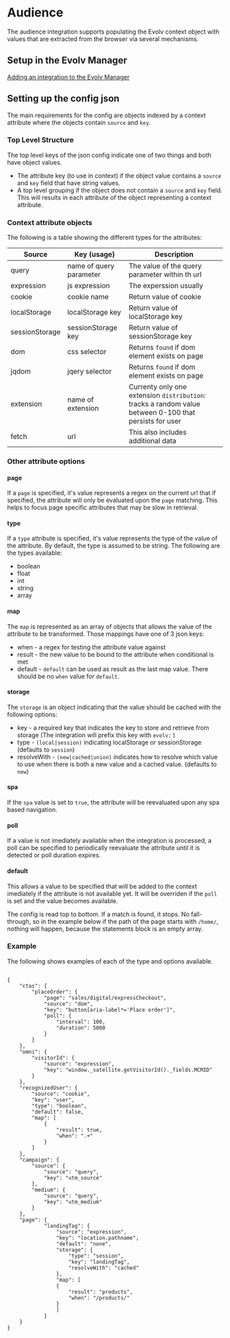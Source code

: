 # Audience
The audience integration supports populating the Evolv context object with values that are extracted from the browser via several mechanisms.

## Setup in the Evolv Manager

[Adding an integration to the Evolv Manager](https://github.com/evolv-ai/env-integrations/blob/main/README.md)


## Setting up the config json
The main requirements for the config are objects indexed by a context attribute where the objects contain `source` and `key`. 

### Top Level Structure
The top level keys of the json config indicate one of two things and both have object values.
* The attribute key (to use in context) if the object value contains a `source` and `key` field that have string values.
* A top level grouping if the object does not contain a `source` and `key` field. This will results in each attribute of the object representing a context attribute.

### Context attribute objects
The following is a table showing the different types for the attributes:

| Source         | Key (usage)              | Description                                                                                            |
| ----------     | ------------------------ | ------------------------------------------------------------------------------------------------------ |
| query          | name of query parameter  | The value of the query parameter within th url                                                         |
| expression     | js expression            | The experssion usually                                                                                 |
| cookie         | cookie name              | Return value of cookie                                                                                 |
| localStorage   | localStorage key         | Return value of localStorage key                                                                       |
| sessionStorage | sessionStorage key       | Return value of sessionStorage key                                                                     |
| dom            | css selector             | Returns `found` if dom element exists on page                                                          |
| jqdom          | jqery selector           | Returns `found` if dom element exists on page                                                          |
| extension      | name of extension        | Currenty only one extension `distribution`: tracks a random value between 0-100 that persists for user |
| fetch          | url                      | This also includes additional data                                                                     |


### Other attribute options

#### page
If a `page` is specified, it's value represents a regex on the current url that if specified, the attribute will only be evaluated upon the `page` matching. This helps to focus page specific attributes that may be slow in retrieval.

#### type
If a `type` attribute is specified, it's value represents the type of the value of the attribute. By default, the type is assumed to be string. The following are the types available:
* boolean
* float
* int
* string
* array

#### map
The `map` is represented as an array of objects that allows the value of the attribute to be transformed. Those mappings have
one of 3 json keys:
* when - a regex for testing the attribute value against
* result - the new value to be bound to the attribute when conditional is met
* default - `default` can be used as result as the last map value. There should be no `when` value for `default`.

#### storage
The `storage` is an object indicating that the value should be cached with the following options:
* key - a required key that indicates the key to store and retrieve from storage (The integration will prefix this key with `evolv:` )
* type - `(local|session)` indicating localStorage or sessionStorage (defaults to `session`)
* resolveWith - `(new|cached|union)` indicates how to resolve which value to use when there is both a new value and a cached value. (defaults to `new`)

#### spa
If the `spa` value is set to `true`, the attribute will be reevaluated upon any spa based navigation.

#### poll
If a value is not imediately available when the integration is processed, a poll can be specified to periodically reevaluate the attribute until it is detected or poll duration expires.

#### default
This allows a value to be specified that will be added to the context imediately if the attribute is not available yet. It will be overriden if the `poll` is set and the value becomes available.

The config is read top to bottom. If a match is found, it stops. No fall-through, so in the example below if the path of the page starts with `/home/`, nothing will happen, because the statements block is an empty array.

### Example
The following shows examples of each of the type and options available.

```

{
    "ctas": {
        "placeOrder": {
            "page": "sales/digital/expressCheckout",
            "source": "dom",
            "key": "button[aria-label*='Place order']",
            "poll": {
                "interval": 100,
                "duration": 5000
            }
        }
    },
    "omni": {
        "visitorId": {
            "source": "expression",
            "key": "window._satellite.getVisitorId()._fields.MCMID"
        }
    },
    "recognizedUser": {
        "source": "cookie",
        "key": "user",
        "type": "boolean",
        "default": false,
        "map": [
            {
                "result": true,
                "when": ".+"
            }
        ]
    },
    "campaign": {
        "source": {
            "source": "query",
            "key": "utm_source"
        },
        "medium": {
            "source": "query",
            "key": "utm_medium"
        }
    },
    "page": {
            "landingTag": {
                "source": "expression",
                "key": "location.pathname",
                "default": "none",
                "storage": {
                    "type": "session",
                    "key": "landingTag",
                    "resolveWith": "cached"
                },
                "map": [
                {
                    "result": "products",
                    "when": "/products/"
                }
                ]
            }
    }
}
```
